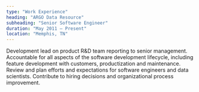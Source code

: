 ```yaml
---
type: "Work Experience"
heading: "ARGO Data Resource"
subheading: "Senior Software Engineer"
duration: "May 2011 – Present"
location: "Memphis, TN"
---
```


Development lead on product R&D team reporting to senior management. Accountable for all aspects of the software development lifecycle, including feature development with customers, productization and maintenance. Review and plan efforts and expectations for software engineers and data scientists. Contribute to hiring decisions and organizational process improvement.